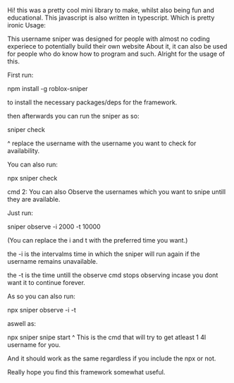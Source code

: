 Hi! this was a pretty cool mini library to make, whilst also being fun and educational.
This javascript is also written in typescript. Which is pretty ironic
Usage:

This username sniper was designed for people with almost no coding experiece to potentially build their own website About it, it can also be used for people who do know how to program and such. Alright for the usage of this.

First run:

npm install -g roblox-sniper

to install the necessary packages/deps for the framework.

then afterwards you can run the sniper as so:

sniper check

^ replace the username with the username you want to check for availability.

You can also run:

npx sniper check

cmd 2:
You can also Observe the usernames which you want to snipe untill they are available.

Just run:

sniper observe -i 2000 -t 10000

(You can replace the i and t with the preferred time you want.)

the -i is the intervalms time in which the sniper will run again if the username remains unavailable.

the -t is the time untill the observe cmd stops observing incase you dont want it to continue forever.

As so you can also run:

npx sniper observe -i -t

aswell as:

npx sniper snipe start
^ This is the cmd that will try to get atleast 1 4l username for you.

And it should work as the same regardless if you include the npx or not.

Really hope you find this framework somewhat useful.